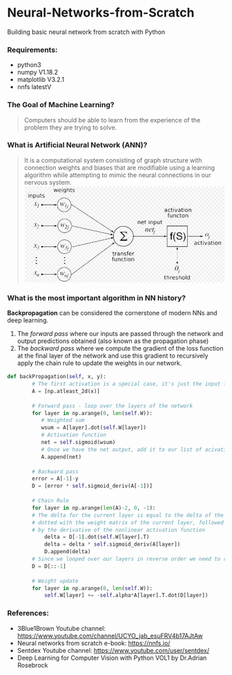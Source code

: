 # Neural-Networks-from-Scratch
Building basic neural network from scratch with Python

### Requirements:
* python3
* numpy V1.18.2
* matplotlib V3.2.1
* nnfs latestV

### The Goal of Machine Learning?
> Computers should be able to learn from the experience of the problem they are trying to solve.

### What is Artificial Neural Network (ANN)?
> It is a computational system consisting of graph structure with connection weights and biases that are modifiable using a learning algorithm while
> attempting to mimic the neural connections in our nervous system.
![ann](resources/ann2.JPG)

### What is the most important algorithm in NN history?
**Backpropagation** can be considered the cornerstone of modern NNs and deep learning.
1. The _forward pass_ where our inputs are passed through the network and output predictions obtained (also known as the propagation phase)
2. The _backward pass_ where we compute the gradient of the loss function at the final layer of the network and use this gradient to recursively apply the chain rule to update the weights in our network.

```Python
def backPropagation(self, x, y):
        # The first activation is a special case, it's just the input feature vector itself
        A = [np.atleast_2d(x)]

        # Forward pass - loop over the layers of the network
        for layer in np.arange(0, len(self.W)):
           # Weighted sum
           wsum = A[layer].dot(self.W[layer])
           # Activation function
           net = self.sigmoid(wsum)
           # Once we have the net output, add it to our list of acivations
           A.append(net)

        # Backward pass
        error = A[-1]-y
        D = [error * self.sigmoid_deriv(A[-1])]
        
        # Chain Rule
        for layer in np.arange(len(A)-2, 0, -1):
        # The delta for the current layer is equal to the delta of the previous layer D[-1]
        # dotted with the weight matrix of the current layer, followed by multiplying the delta
        # by the derivative of the nonlinear activation function
            delta = D[-1].dot(self.W[layer].T)
            delta = delta * self.sigmoid_deriv(A[layer])
            D.append(delta)
        # Since we looped over our layers in reverse order we need to reverse the deltas
        D = D[::-1]

        # Weight update
        for layer in np.arange(0, len(self.W)):
            self.W[layer] += -self.alpha*A[layer].T.dot(D[layer])
```

### References:
* 3Blue1Brown Youtube channel: https://www.youtube.com/channel/UCYO_jab_esuFRV4b17AJtAw
* Neural networks from scratch e-book: https://nnfs.io/
* Sentdex Youtube channel: https://www.youtube.com/user/sentdex/
* Deep Learning for Computer Vision with Python VOL1 by Dr.Adrian Rosebrock
